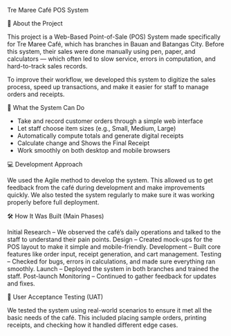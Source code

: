 Tre Maree Café POS System

📍 About the Project

This project is a Web-Based Point-of-Sale (POS) System made specifically for Tre Maree Café, which has branches in Bauan and Batangas City. Before this system, their sales were done manually using pen, paper, and calculators — which often led to slow service, errors in computation, and hard-to-track sales records.

To improve their workflow, we developed this system to digitize the sales process, speed up transactions, and make it easier for staff to manage orders and receipts.

🔧 What the System Can Do

- Take and record customer orders through a simple web interface
- Let staff choose item sizes (e.g., Small, Medium, Large)
- Automatically compute totals and generate digital receipts
- Calculate change and Shows the Final Receipt
- Work smoothly on both desktop and mobile browsers

💻 Development Approach

We used the Agile method to develop the system. This allowed us to get feedback from the café during development and make improvements quickly. We also tested the system regularly to make sure it was working properly before full deployment.

🛠️ How It Was Built (Main Phases)

Initial Research – We observed the café’s daily operations and talked to the staff to understand their pain points.
Design – Created mock-ups for the POS layout to make it simple and mobile-friendly.
Development – Built core features like order input, receipt generation, and cart management.
Testing – Checked for bugs, errors in calculations, and made sure everything ran smoothly.
Launch – Deployed the system in both branches and trained the staff.
Post-launch Monitoring – Continued to gather feedback for updates and fixes.

🧪 User Acceptance Testing (UAT)

We tested the system using real-world scenarios to ensure it met all the basic needs of the café. This included placing sample orders, printing receipts, and checking how it handled different edge cases.
